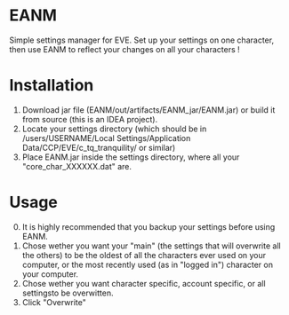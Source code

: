 # EANM
Simple settings manager for EVE. Set up your settings on one character, then use EANM to reflect your changes on all your characters !

# Installation
1. Download jar file (EANM/out/artifacts/EANM_jar/EANM.jar) or build it from source (this is an IDEA project).
2. Locate your settings directory (which should be in /users/USERNAME/Local Settings/Application Data/CCP/EVE/c_tq_tranquility/ or similar)
3. Place EANM.jar inside the settings directory, where all your "core_char_XXXXXX.dat" are.

# Usage
0. It is highly recommended that you backup your settings before using EANM.
1. Chose wether you want your "main" (the settings that will overwrite all the others) to be the oldest of all the characters ever used on your computer, or the most recently used (as in "logged in") character on your computer.
2. Chose wether you want character specific, account specific, or all settingsto be overwitten.
3. Click "Overwrite"
